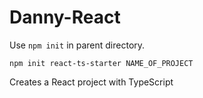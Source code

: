 # Danny-React

Use `npm init` in parent directory.

`npm init react-ts-starter NAME_OF_PROJECT`

Creates a React project with TypeScript
